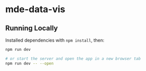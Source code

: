 # mde-data-vis

## Running Locally

Installed dependencies with `npm install`, then:

```sh
npm run dev

# or start the server and open the app in a new browser tab
npm run dev -- --open
```
